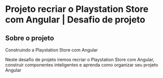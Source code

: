 # Projeto recriar o Playstation Store com Angular | Desafio de projeto

## Sobre o projeto
Construindo a Playstation Store com Angular

Neste desafio de projeto iremos recriar o Playstation Store com Angular, construir componentes inteligentes e aprenda como organizar seu projeto Angular
